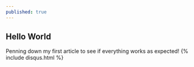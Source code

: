 ```yaml
---
published: true
---
```

## Hello World
Penning down my first article to see if everything works as expected!
{% include disqus.html %}
